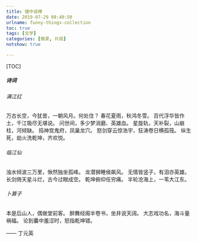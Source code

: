 ```yaml
---
title: 缠中说禅
date: 2019-07-29 08:40:50
urlname: funny-things-collection
toc: true
tags: [文学]
categories: [摘录, 片段]
notshow: true

---
```


[TOC]

##### 诗词

###### 满江红

万古长空，今犹昔，一朝风月。何处住？
春花夏雨，秋鸿冬雪。
百代浮华皆作土，千江吸尽无堪说。
问世间，多少梦消磨、英雄血。
星旋轨，天补裂，山崩柱，河倾缺。
捣神宫鬼府，凤巢龙穴。
怒剑穿云惊浩宇，狂涛卷日横孤筏。
纵生死，劫火洗乾坤，齐欢悦。

###### 临江仙

浊水倾波三万里，愀然独坐孤峰。
龙潜狮睡侯飙风。
无情皆竖子，有泪亦英雄。
长剑倚天星斗烂，古今过眼成空。
乾坤俯仰任穷痛。
半轮沧海上，一苇大江东。

###### 卜算子

本是后山人，偶做堂前客。
醉舞经阁半卷书，坐井说天阔。
大志戏功名，海斗量祸福。
论到囊中羞涩时，怒指乾坤错。

—— 丁元英